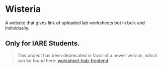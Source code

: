 # Wisteria

A website that gives link of uploaded lab worksheets bot in bulk and individually.

## Only for IARE Students.

> This project has been deprecated in favor of a newer version, which can be found here: [worksheet-hub-frontend](https://github.com/AshrafMd-1/worksheet-hub-frontend).
